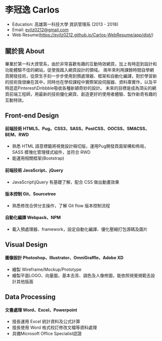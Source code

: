 # 李冠逸 Carlos

* Education: 高雄第一科技大學 資訊管理系 (2013 - 2018)
* Email: evilz0212@gmail.com
* Web Resume(https://evilz0212.github.io/Carlos-WebResume/app/dist/)


## 關於我 About
畢業於第一科大資管系，由於非常喜歡有趣的互動特效網頁，加上有時逛到設計和功能體驗不佳的網站，促使我踏入網頁設計的領域。
兩年來利用課餘時間自學網頁開發技術，從原生手刻一步步使用到預處理器、框架和自動化編譯，對於學習新的技術我很樂在其中，同時也在學校課程中實際架設伺服器、資料庫實作，以及平時逛逛Pinterest\Dribbble吸收各種新穎奇妙的設計。
未來的目標是成為頂尖的網頁前端工程師，用最新的技術優化網頁、創造更好的使用者體驗、製作新奇有趣的互動特效。

## Front-end Design
#### 前端技術 HTML5、Pug、CSS3、SASS、PostCSS、OOCSS、SMACSS、BEM、RWD
* 熟悉 HTML 語意標籤將視覺設計稿切版，運用Pug開發頁面架構和佈局，SASS 模塊化管理樣式組件，並符合 RWD
* 能運用相關框架(Bootstrap)
#### 前端技術 JavaScript、jQuery
* JavaScript\jQuery 有基礎了解，配合 CSS 做出動畫效果
#### 版本控制 Git、Sourcetree
* 熟悉修改合併分支操作，了解 Git flow 版本控制流程
#### 自動化編譯 Webpack、NPM
* 載入預處理器、framework，設定自動化編譯、優化壓縮打包源碼及圖片

## Visual Design
#### 圖像設計 Photoshop、Illustrator、OmniGraffle、Adobe XD
* 繪製 Wireframe/Mockup/Prototype
* 繪製平面LOGO、向量圖，基本去背、調色及人像修圖，能依照視覺規範去設計其他版面

## Data Processing
#### 文書處理 Word、Excel、Powerpoint
* 擅長運用 Excel 統計資料及公式計算
* 擅長使用 Word 格式校訂修改文檔等資料處理
* 具備Microsoft Office Specialist認證
